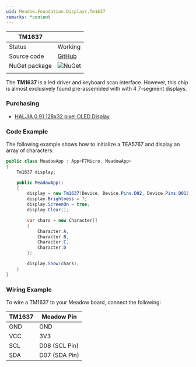 ```yaml
---
uid: Meadow.Foundation.Displays.Tm1637
remarks: *content
---
```


| TM1637        |             |
|---------------|-------------|
| Status        | Working     |
| Source code   | [GitHub](https://github.com/WildernessLabs/Meadow.Foundation/tree/master/Source/Meadow.Foundation.Peripherals/Displays.Tm1637) |
| NuGet package | ![NuGet](https://img.shields.io/nuget/v/Meadow.Foundation.Displays.Tm1637.svg?label=NuGet) |
| | |

The **TM1637** is a led driver and keyboard scan interface. However, this chip is almost exclusively found pre-assembled with with 4 7-segment displays.

### Purchasing

* [HALJIA 0.91 128x32 pixel OLED Display](https://www.amazon.co.uk/gp/product/B071Z18R1M/ref=oh_aui_detailpage_o03_s00?ie=UTF8&psc=1)

### Code Example

The following example shows how to initialize a TEA5767 and display an array of characters:

```csharp
public class MeadowApp : App<F7Micro, MeadowApp>
{
    Tm1637 display;

    public MeadowApp()
    {
        display = new Tm1637(Device, Device.Pins.D02, Device.Pins.D01);
        display.Brightness = 7;
        display.ScreenOn = true;
        display.Clear();

        var chars = new Character[] 
        { 
            Character.A, 
            Character.B, 
            Character.C, 
            Character.D 
        };

        display.Show(chars);
    }
}
```

### Wiring Example

 To wire a TM1637 to your Meadow board, connect the following:

| TM1637  | Meadow Pin    |
|---------|---------------|
| GND     | GND           |
| VCC     | 3V3           |
| SCL     | D08 (SCL Pin) |
| SDA     | D07 (SDA Pin) |
